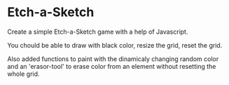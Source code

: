 # Etch-a-Sketch
Create a simple Etch-a-Sketch game with a help of Javascript.

You chould be able to draw with black color, resize the grid, reset the grid.

 Also added functions to paint with the dinamicaly changing random color and an 'erasor-tool' to erase color from an element  without resetting the whole grid.